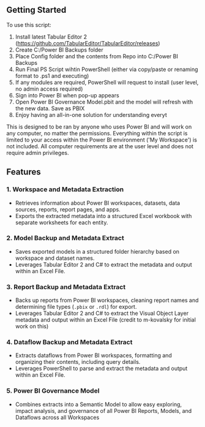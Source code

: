 ## Getting Started

To use this script:
1. Install latest Tabular Editor 2 (https://github.com/TabularEditor/TabularEditor/releases)
2. Create C:/Power BI Backups folder
3. Place Config folder and the contents from Repo into C:/Power BI Backups
4. Run Final PS Script wihtin PowerShell (either via copy/paste or renaming format to .ps1 and executing)
5. If any modules are required, PowerShell will request to install (user level, no admin access required)
6. Sign into Power BI when pop-up appears
7. Open Power BI Governance Model.pbit and the model will refresh with the new data. Save as PBIX
8. Enjoy having an all-in-one solution for understanding everyt


This is designed to be ran by anyone who uses Power BI and will work on any computer, no matter the permissions. 
Everything within the script is limited to your access within the Power BI environment ('My Workspace') is not included. All computer requirements are at the user level and does not require admin privileges. 


## Features

### 1. Workspace and Metadata Extraction
- Retrieves information about Power BI workspaces, datasets, data sources, reports, report pages, and apps.
- Exports the extracted metadata into a structured Excel workbook with separate worksheets for each entity.

### 2. Model Backup and Metadata Extract
- Saves exported models in a structured folder hierarchy based on workspace and dataset names.
- Leverages Tabular Editor 2 and C# to extract the metadata and output within an Excel File.

### 3. Report Backup and Metadata Extract
- Backs up reports from Power BI workspaces, cleaning report names and determining file types (`.pbix` or `.rdl`) for export.
- Leverages Tabular Editor 2 and C# to extract the Visual Object Layer metadata and output within an Excel File (credit to m-kovalsky for initial work on this)

### 4. Dataflow Backup and Metadata Extract
- Extracts dataflows from Power BI workspaces, formatting and organizing their contents, including query details.
- Leverages PowerShell to parse and extract the metadata and output within an Excel File.
  
### 5. Power BI Governance Model
- Combines extracts into a Semantic Model to allow easy exploring, impact analysis, and governance of all Power BI Reports, Models, and Dataflows across all Workspaces
